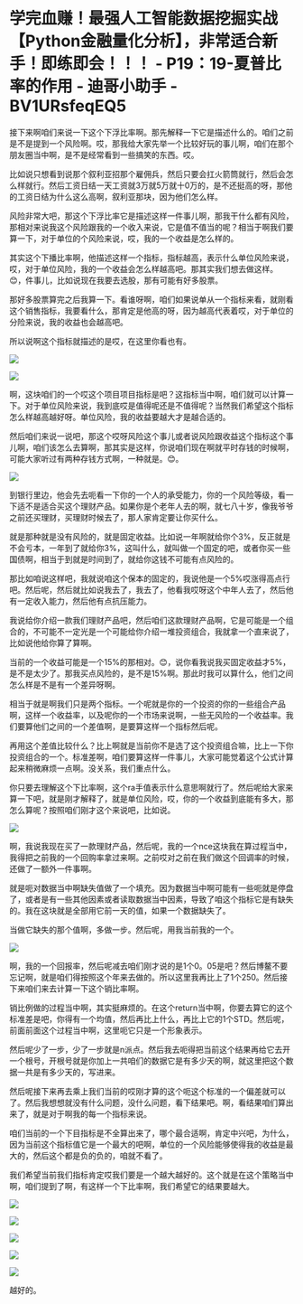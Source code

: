 # 学完血赚！最强人工智能数据挖掘实战【Python金融量化分析】，非常适合新手！即练即会！！！ - P19：19-夏普比率的作用 - 迪哥小助手 - BV1URsfeqEQ5

接下来啊咱们来说一下这个下浮比率啊。那先解释一下它是描述什么的。咱们之前是不是提到一个风险啊。哎，那我给大家先举一个比较好玩的事儿啊，咱们在那个朋友圈当中啊，是不是经常看到一些搞笑的东西。哎。

比如说只想看到说那个叙利亚招那个雇佣兵，然后只要会扛火箭筒就行，然后会怎么样就行。然后工资日结一天工资就3万就5万就十0万的，是不还挺高的呀，那他的工资日结为什么这么高啊，叙利亚那块，因为他们怎么样。

风险非常大吧，那这个下浮比率它是描述这样一件事儿啊，那我干什么都有风险，那相对来说我这个风险跟我的一个收入来说，它是值不值当的呢？相当于啊我们要算一下，对于单位的个风险来说，哎，我的一个收益是怎么样的。

其实这个下播比率啊，他描述这样一个指标，指标越高，表示什么单位风险来说，哎，对于单位风险，我的一个收益会怎么样越高吧。那其实我们想去做这样。😊，件事儿，比如说现在我要去选股，那有可能有好多股票。

那好多股票算完之后我算一下。看谁呀啊，咱们如果说单从一个指标来看，就刚看这个销售指标，我要看什么，那肯定是他高的呀，因为越高代表着哎，对于单位的分险来说，我的收益也会越高吧。

所以说啊这个指标就描述的是哎，在这里你看也有。

![](img/03d4359bfa1e38d0be166b246cb51caa_1.png)

![](img/03d4359bfa1e38d0be166b246cb51caa_2.png)

啊，这块咱们的一个哎这个项目项目指标是吧？这指标当中啊，咱们就可以计算一下。对于单位风险来说，我到底哎是值得呢还是不值得呢？当然我们希望这个指标怎么样越高越好呀。单位风险，我的收益要越大才是越合适的。

然后咱们来说一说吧，那这个哎呀风险这个事儿或者说风险跟收益这个指标这个事儿啊，咱们该怎么去算啊，那其实是这样，你说咱们现在啊就平时存钱的时候啊，可能大家听过有两种存钱方式啊，一种就是。😊。



![](img/03d4359bfa1e38d0be166b246cb51caa_4.png)

到银行里边，他会先去呃看一下你的一个人的承受能力，你的一个风险等级，看一下适不是适合买这个理财产品。如果你是个老年人去的啊，就七八十岁，像我爷爷之前还买理财，买理财时候去了，那人家肯定要让你买什么。

就是那种就是没有风险的，就是固定收益。比如说一年啊就给你个3%，反正就是不会亏本，一年到了就给你3%，这叫什么，就叫做一个固定的吧，或者你买一些国债啊，相当于到就是时间到了，就给你这钱不可能有点风险的。

那比如咱说这样吧，我就说咱这个保本的固定的，我说他是一个5%哎涨得高点行吧。然后呢，然后就比如说我去了，我去了，他看我哎呀这个中年人去了，然后他有一定收入能力，然后他有点抗压能力。

我说给你介绍一款我们理财产品吧，然后咱们这款理财产品啊，它是可能是一个组合的，不可能不一定光是一个可能给你介绍一堆投资组合，我就拿一个直来说了，比如说他给你算了算啊。

当前的一个收益可能是一个15%的那相对。😊，说你看我说我买固定收益才5%，是不是太少了。那我买点风险的，是不是15%啊。那此时我可以算什么，他们之间怎么样是不是有一个差异呀啊。

相当于就是啊我们只是两个指标。一个呢就是你的一个投资的你的一些组合产品啊，这样一个收益率，以及呢你的一个市场来说啊，一些无风险的一个收益率。我们要算他们之间的一个差值啊，是要算这样一个指标然后呢。

再用这个差值比较什么？比上啊就是当前你不是选了这个投资组合嘛，比上一下你投资组合的一个。标准差啊，咱们要算这样一件事儿，大家可能觉着这个公式计算起来稍微麻烦一点啊。没关系，我们重点什么。

你只要去理解这个下比率啊，这个ra手值表示什么意思啊就行了。然后呢给大家来算一下吧，就是刚才解释了，就是单位风险，哎，你的一个收益到底能有多大，那怎么算呢？按照咱们刚才这个来说吧，比如说。



![](img/03d4359bfa1e38d0be166b246cb51caa_6.png)

啊，我说我现在买了一款理财产品，然后呢，我的一个nce这块我在算过程当中，我得把之前我的一个回购率拿过来啊。之前哎对之前在我们做这个回调率的时候，还做了一额外一件事啊。

就是呃对数据当中啊缺失值做了一个填充。因为数据当中啊可能有一些呃就是停盘了，或者是有一些其他因素或者读取数据当中因素，导致了咱这个指标它是有缺失的。我在这块就是全部用它前一天的值，如果一个数据缺失了。

当做它缺失的那个值啊，多做一步。然后呢，用我当前我的一个。

![](img/03d4359bfa1e38d0be166b246cb51caa_8.png)

啊，我的一个回报率，然后呢减去咱们刚才说的是1个0。05是吧？然后博鳌不要忘记啊，就是咱们得按照这个年来去做的。所以这里我再比上了1个250。然后接下来咱们来去计算一下这个销比率啊。

销比例做的过程当中啊，其实挺麻烦的。在这个return当中啊，你要去算它的这个标准差是吧，你得有一个均值，然后再比上什么，再比上它的1个STD。然后呢，前面前面这个过程当中啊，这里呃它只是一个形象表示。

然后呢少了一步，少了一步就是n派点。然后我去呃得把当前这个结果再给它去开一个根号，开根号就是你加上一共咱们的数据它是有多少天的啊，就这里把这个数据一共是有多少天的，写进来。

然后呢接下来再去乘上我们当前的哎刚才算的这个呃这个标准的一个偏差就可以了。然后我想想就没有什么问题，没什么问题，看下结果吧。啊，看结果咱们算出来了，就是对于啊我的每一个指标来说。

咱们当前的一个下目指标是不全算出来了，哪个最合适啊，肯定中兴吧，为什么，因为当前这个指标值它是一个最大的吧啊，单位的一个风险能够使得我的收益是最大的，然后这个都是负的负的，咱就不看了。

我们希望当前我们指标肯定哎我们要是一个越大越好的。这个就是在这个策略当中啊，咱们提到了啊，有这样一个下比率啊，我们希望它的结果要越大。



![](img/03d4359bfa1e38d0be166b246cb51caa_10.png)

![](img/03d4359bfa1e38d0be166b246cb51caa_11.png)

![](img/03d4359bfa1e38d0be166b246cb51caa_12.png)

![](img/03d4359bfa1e38d0be166b246cb51caa_13.png)

![](img/03d4359bfa1e38d0be166b246cb51caa_14.png)

越好的。